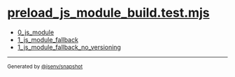 # [preload_js_module_build.test.mjs](../preload_js_module_build.test.mjs)


- [0_js_module](0_js_module/0_js_module.md)
- [1_js_module_fallback](1_js_module_fallback/1_js_module_fallback.md)
- [1_js_module_fallback_no_versioning](1_js_module_fallback_no_versioning/1_js_module_fallback_no_versioning.md)

---

<sub>
  Generated by <a href="https://github.com/jsenv/core/tree/main/packages/tooling/snapshot">@jsenv/snapshot</a>
</sub>

